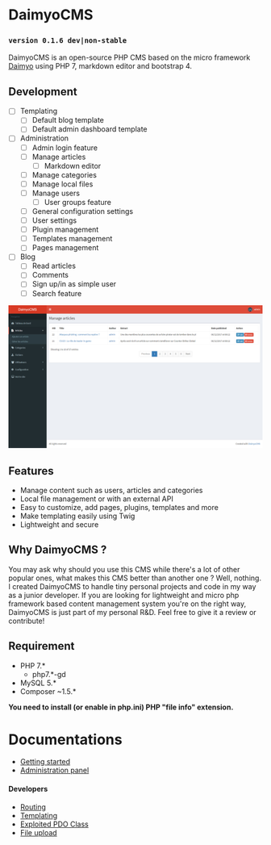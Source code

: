 # DaimyoCMS
### ```version 0.1.6 dev|non-stable```
DaimyoCMS is an open-source PHP CMS based on the micro framework [Daimyo](https://github.com/SundownDEV/Daimyo) using PHP 7, markdown editor and bootstrap 4.

## Development

- [ ] Templating
  - [ ] Default blog template
  - [ ] Default admin dashboard template
- [ ] Administration
  - [ ] Admin login feature
  - [ ] Manage articles
      - [ ] Markdown editor
  - [ ] Manage categories
  - [ ] Manage local files
  - [ ] Manage users
    - [ ] User groups feature
  - [ ] General configuration settings
  - [ ] User settings
  - [ ] Plugin management
  - [ ] Templates management
  - [ ] Pages management
- [ ] Blog
  - [ ] Read articles
  - [ ] Comments
  - [ ] Sign up/in as simple user
  - [ ] Search feature

![screenshot dashboard](https://raw.githubusercontent.com/SundownDEV/DaimyoCMS/master/docs/screenshots/dashboard.jpg)

## Features
* Manage content such as users, articles and categories
* Local file management or with an external API
* Easy to customize, add pages, plugins, templates and more
* Make templating easily using Twig
* Lightweight and secure

## Why DaimyoCMS ?
You may ask why should you use this CMS while there's a lot of other popular ones, what makes this CMS better than another one ? Well, nothing. I created DaimyoCMS to handle tiny personal projects and code in my way as a junior developer. If you are looking for lightweight and micro php framework based content management system you're on the right way, DaimyoCMS is just part of my personal R&D. Feel free to give it a review or contribute!

## Requirement
* PHP 7.*
  * php7.*-gd
* MySQL 5.*
* Composer ~1.5.*

**You need to install (or enable in php.ini) PHP "file info" extension.**

# Documentations
* [Getting started](docs/GetStarted.md)
* [Administration panel](docs/AdminPanel.md)

#### Developers

* [Routing](docs/Routing.md)
* [Templating](docs/Templating.md)
* [Exploited PDO Class](docs/PDOClass.md)
* [File upload](docs/UploadClass.md)
